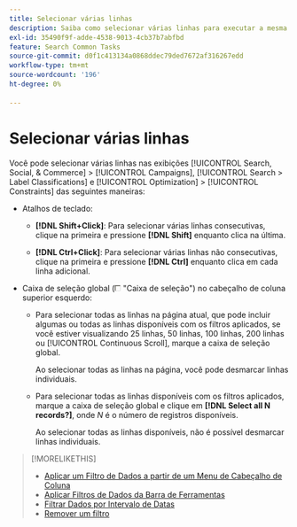 ```yaml
---
title: Selecionar várias linhas
description: Saiba como selecionar várias linhas para executar a mesma ação em todas elas.
exl-id: 35490f9f-adde-4538-9013-4cb37b7abfbd
feature: Search Common Tasks
source-git-commit: d0f1c413134a0868ddec79ded7672af316267edd
workflow-type: tm+mt
source-wordcount: '196'
ht-degree: 0%

---
```


# Selecionar várias linhas

Você pode selecionar várias linhas nas exibições [!UICONTROL Search, Social, & Commerce] > [!UICONTROL Campaigns], [!UICONTROL Search > Label Classifications] e [!UICONTROL Optimization] > [!UICONTROL Constraints] das seguintes maneiras:

* Atalhos de teclado:

   * **[!DNL Shift+Click]**: Para selecionar várias linhas consecutivas, clique na primeira e pressione **[!DNL Shift]** enquanto clica na última.

   * **[!DNL Ctrl+Click]**: Para selecionar várias linhas não consecutivas, clique na primeira e pressione **[!DNL Ctrl]** enquanto clica em cada linha adicional.

* Caixa de seleção global (![Caixa de seleção](/help/search-social-commerce/assets/check-box.png) &quot;Caixa de seleção&quot;) no cabeçalho de coluna superior esquerdo:

   * Para selecionar todas as linhas na página atual, que pode incluir algumas ou todas as linhas disponíveis com os filtros aplicados, se você estiver visualizando 25 linhas, 50 linhas, 100 linhas, 200 linhas ou [!UICONTROL Continuous Scroll], marque a caixa de seleção global.

     Ao selecionar todas as linhas na página, você pode desmarcar linhas individuais.

   * Para selecionar todas as linhas disponíveis com os filtros aplicados, marque a caixa de seleção global e clique em **[!DNL Select all N records?]**, onde *N* é o número de registros disponíveis.

     Ao selecionar todas as linhas disponíveis, não é possível desmarcar linhas individuais.

>[!MORELIKETHIS]
>
>* [Aplicar um Filtro de Dados a partir de um Menu de Cabeçalho de Coluna](../data-views/ad-hoc-settings/column-filter-apply-from-column-heading.md)
>* [Aplicar Filtros de Dados da Barra de Ferramentas](../data-views/ad-hoc-settings/column-filter-apply-from-toolbar.md)
>* [Filtrar Dados por Intervalo de Datas](../data-views/ad-hoc-settings/date-filter.md)
>* [Remover um filtro](../data-views/ad-hoc-settings/column-filter-remove.md)
